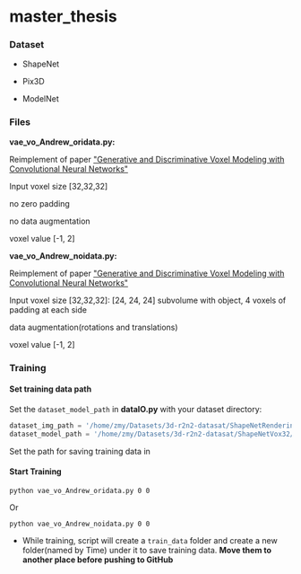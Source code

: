 # master_thesis

### Dataset

- ShapeNet

- Pix3D

- ModelNet



### Files

**vae_vo_Andrew_oridata.py:** 

Reimplement of paper ["Generative and Discriminative Voxel Modeling with Convolutional Neural Networks"](https://arxiv.org/abs/1608.04236) 

Input voxel size [32,32,32]

no zero padding

no data augmentation

voxel value [-1, 2]



**vae_vo_Andrew_noidata.py:**

Reimplement of paper ["Generative and Discriminative Voxel Modeling with Convolutional Neural Networks"](https://arxiv.org/abs/1608.04236) 

Input voxel size [32,32,32]: [24, 24, 24] subvolume with object, 4 voxels of padding at each side

data augmentation(rotations and translations)

voxel value [-1, 2]



### Training

#### Set training data path

Set the `dataset_model_path` in **dataIO.py** with your dataset directory:

```python
dataset_img_path = '/home/zmy/Datasets/3d-r2n2-datasat/ShapeNetRendering/'
dataset_model_path = '/home/zmy/Datasets/3d-r2n2-datasat/ShapeNetVox32/'
```

Set the path for saving training data in 

#### Start Training

```shell
python vae_vo_Andrew_oridata.py 0 0
```

Or

```
python vae_vo_Andrew_noidata.py 0 0
```



- While training, script will create a `train_data` folder and create a new folder(named by Time)  under it to save training data. **Move them to another place before pushing to GitHub**